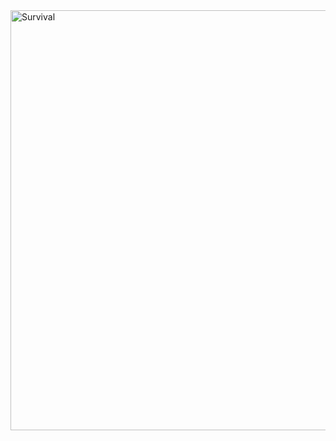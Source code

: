 <img width="672" alt="Survival" src="https://user-images.githubusercontent.com/62716876/115964765-403cd180-a526-11eb-8130-8dd2d5289889.png">

